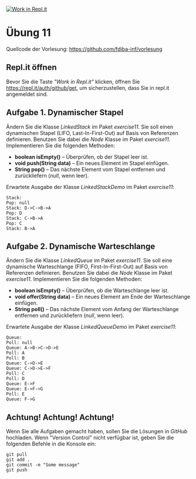 [![Work in Repl.it](https://classroom.github.com/assets/work-in-replit-14baed9a392b3a25080506f3b7b6d57f295ec2978f6f33ec97e36a161684cbe9.svg)](https://classroom.github.com/online_ide?assignment_repo_id=3837520&assignment_repo_type=AssignmentRepo)
# Übung 11
Quellcode der Vorlesung: https://github.com/fdiba-inf/vorlesung
## Repl.it öffnen
Bevor Sie die Taste _"Work in Repl.it"_ klicken, öffnen Sie https://repl.it/auth/github/get, um sicherzustellen, dass Sie in repl.it angemeldet sind.
## Aufgabe 1. Dynamischer Stapel
Ändern Sie die Klasse _LinkedStack_ im Paket _exercise11_. 
Sie soll einen dynamischen Stapel (LIFO, Last-In-First-Out) auf Basis von Referenzen definieren. 
Benutzen Sie dabei die _Node_ Klasse im Paket _exercise11_.
Implementieren Sie die folgenden Methoden:
* **boolean isEmpty()** – Überprüfen, ob der Stapel leer ist.
* **void push(String data)** – Ein neues Element im Stapel einfügen.
* **String pop()** – Das nächste Element vom Stapel entfernen und zurückliefern (_null_, wenn leer).

Erwartete Ausgabe der Klasse _LinkedStackDemo_ im Paket _exercise11_:
``` 
Stack: 
Pop: null
Stack: D->C->B->A
Pop: D
Stack: C->B->A
Pop: C
Stack: B->A
```
## Aufgabe 2. Dynamische Warteschlange
Ändern Sie die Klasse _LinkedQueue_ im Paket _exercise11_.
Sie soll eine dynamische Warteschlange (FIFO, First-In-First-Out) auf Basis von Referenzen definieren.
Benutzen Sie dabei die _Node_ Klasse im Paket _exercise11_.
Implementieren Sie die folgenden Methoden:
* **boolean isEmpty()** – Überprüfen, ob die Warteschlange leer ist.
* **void offer(String data)** – Ein neues Element am Ende der Warteschlange einfügen.
* **String poll()** – Das nächste Element vom Anfang der Warteschlange entfernen und zurückliefern (_null_, wenn leer).

Erwartete Ausgabe der Klasse _LinkedQueueDemo_ im Paket _exercise11_:
``` 
Queue: 
Poll: null
Queue: A->B->C->D->E
Poll: A
Poll: B
Queue: C->D->E
Queue: C->D->E->F
Poll: C
Poll: D
Queue: E->F
Queue: E->F->G
Poll: E
Queue: F->G
```
## Achtung! Achtung! Achtung!
Wenn Sie alle Aufgaben gemacht haben, sollen Sie die Lösungen in _GitHub_ hochladen. 
Wenn "Version Control" nicht verfügbar ist, geben Sie die folgenden Befehle in die Konsole ein:
``` 
git pull
git add .
git commit -m "Some message"
git push
``` 
